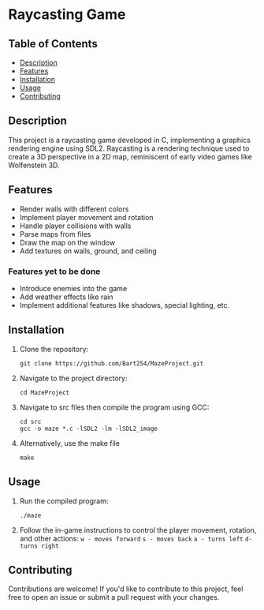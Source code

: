 # Raycasting Game

## Table of Contents
- [Description](#description)
- [Features](#features)
- [Installation](#installation)
- [Usage](#usage)
- [Contributing](#contributing)

## Description
This project is a raycasting game developed in C, implementing a graphics rendering engine using SDL2. Raycasting is a rendering technique used to create a 3D perspective in a 2D map, reminiscent of early video games like Wolfenstein 3D.

## Features
- Render walls with different colors
- Implement player movement and rotation
- Handle player collisions with walls
- Parse maps from files
- Draw the map on the window
- Add textures on walls, ground, and ceiling

### Features yet to be done
- Introduce enemies into the game
- Add weather effects like rain
- Implement additional features like shadows, special lighting, etc.

## Installation
1. Clone the repository:
    ```
    git clone https://github.com/Bart254/MazeProject.git
    ```
2. Navigate to the project directory:
    ```
    cd MazeProject 
    ```
3. Navigate to src files then compile the program using GCC:
    ```
    cd src
    gcc -o maze *.c -lSDL2 -lm -lSDL2_image
    ```

4. Alternatively, use the make file
    ```
    make
    ```

## Usage
1. Run the compiled program:
    ```
    ./maze
    ```
2. Follow the in-game instructions to control the player movement, rotation, and other actions:
    `w - moves forward`
    `s - moves back`
    `a - turns left`
    `d-  turns right`

## Contributing
Contributions are welcome! If you'd like to contribute to this project, feel free to open an issue or submit a pull request with your changes.

